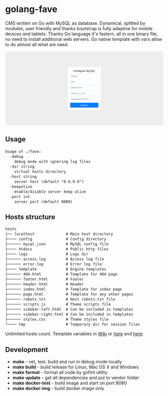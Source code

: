 # golang-fave
CMS written on Go with MySQL as database. Dynamical, splitted by modules, user friendly and thanks bootstrap is fully adaptive for mobile devices and tablets. Thanks Go language it's fastern, all in one binary file, no need to install additional web servers. Go native template with vars allow to do almost all what are need.

![](testdata/screenshots-1.gif)

## Usage
```
Usage of ./fave:
  -debug
    debug mode with ignoring log files
  -dir string
    virtual hosts directory
  -host string
    server host (default "0.0.0.0")
  -keepalive
    enable/disable server keep alive
  -port int
    server port (default 8080)
```

## Hosts structure
```
hosts
├── localhost              # Main host directory
├──── config               # Config directory
├────── mysql.json         # MySQL config file
├──── htdocs               # Public http files
├──── logs                 # Logs dir
├────── access.log         # Access log file
├────── error.log          # Error log file
├──── template             # Engine templates
├────── 404.html           # Template for 404 page
├────── footer.html        # Footer
├────── header.html        # Header
├────── index.html         # Template for index page
├────── page.html          # Template for any other pages
├────── robots.txt         # Host robots.txt file
├────── scripts.js         # Theme scripts file
├────── sidebar-left.html  # Can be included in templates
├────── sidebar-right.html # Can be included in templates
├────── styles.css         # Theme styles file
└──── tmp                  # Temporary dir for session files
```
Unlimited hosts count. Template variables in [Wiki](https://github.com/vladimirok5959/golang-fave/wiki) or [here](https://github.com/vladimirok5959/golang-fave/wiki/Variables-for-template-($.Data)) and [here](https://github.com/vladimirok5959/golang-fave/wiki/Variables-for-template-($.System)).

## Development
* **make** - vet, test, build and run in debug mode locally
* **make build** - build release for Linux, Mac OS X and Windows
* **make format** - format all code by gofmt utility
* **make update** - get all dependencies and put to vendor folder
* **make docker-test** - build image and start on port 8080
* **make docker-img** - build docker image only
